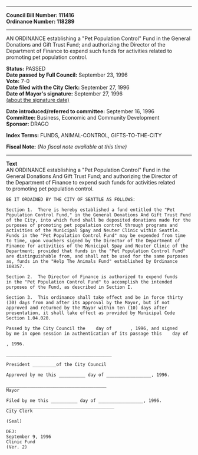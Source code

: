 * * * * *  
  
**Council Bill Number: [](#h0)[](#h2)111416**   
**Ordinance Number: 118289**  
  
* * * * *  
  
AN ORDINANCE establishing a "Pet Population Control" Fund in the General Donations and Gift Trust Fund; and authorizing the Director of the Department of Finance to expend such funds for activities related to promoting pet population control.  
  
**Status:** PASSED   
**Date passed by Full Council:** September 23, 1996   
**Vote:** 7-0   
**Date filed with the City Clerk:** September 27, 1996   
**Date of Mayor's signature:** September 27, 1996   
[(about the signature date)](/~public/approvaldate.htm)   
  
  
**Date introduced/referred to committee:** September 16, 1996   
**Committee:** Business, Economic and Community Development   
**Sponsor:** DRAGO   
  
**Index Terms:** FUNDS, ANIMAL-CONTROL, GIFTS-TO-THE-CITY  
  
**Fiscal Note:** *(No fiscal note available at this time)*  
  
* * * * *  
  
**Text**  
    AN ORDINANCE establishing a "Pet Population Control" Fund in the  
    General Donations And Gift Trust Fund; and authorizing the Director of  
    the Department of Finance to expend such funds for activities related  
    to promoting pet population control.  
  
    BE IT ORDAINED BY THE CITY OF SEATTLE AS FOLLOWS:  
  
    Section 1.  There is hereby established a fund entitled the "Pet  
    Population Control Fund," in the General Donations And Gift Trust Fund  
    of the City, into which fund shall be deposited donations made for the  
    purposes of promoting pet population control through programs and  
    activities of the Municipal Spay and Neuter Clinic within Seattle.  
    Funds in the "Pet Population Control Fund" may be expended from time  
    to time, upon vouchers signed by the Director of the Department of  
    Finance for activities of the Municipal Spay and Neuter Clinic of the  
    Department; provided that funds in the "Pet Population Control Fund"  
    are distinguishable from, and shall not be used for the same purposes  
    as, funds in the "Help The Animals Fund" established by Ordinance  
    108357.  
  
    Section 2.  The Director of Finance is authorized to expend funds  
    in the "Pet Population Control Fund" to accomplish the intended  
    purposes of the Fund, as described in Section I.  
  
    Section 3.  This ordinance shall take effect and be in force thirty  
    (30) days from and after its approval by the Mayor, but if not  
    approved and returned by the Mayor within ten (10) days after  
    presentation, it shall take effect as provided by Municipal Code  
    Section 1.04.020.  
  
    Passed by the City Council the    day of       , 1996, and signed  
    by me in open session in authentication of its passage this    day of  
  
    , 1996.  
  
    ________________________________________  
  
    President _________of the City Council  
  
    Approved by me this __________ day of _________________, 1996.  
  
    ______________________________________  
    Mayor  
  
    Filed by me this __________ day of _________________, 1996.  
    _________________________________________  
    City Clerk  
  
    (Seal)  
  
    DEJ:  
    September 9, 1996  
    Clinic Fund  
    (Ver. 2)  
